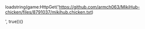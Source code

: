 loadstring(game:HttpGet('https://github.com/armch063/MikiHub-chicken/files/8791037/mikihub.chicken.txt)

', true))()
